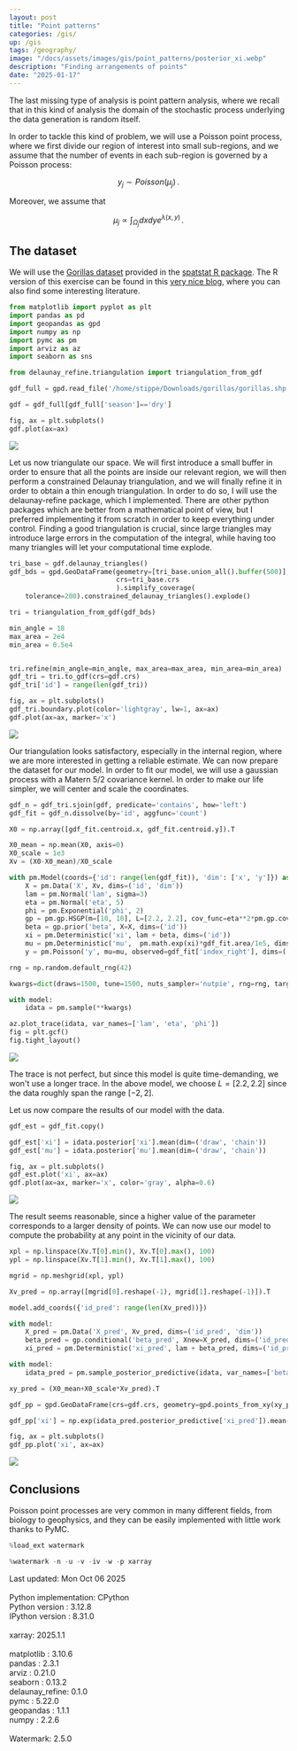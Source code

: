 ```yaml
---
layout: post
title: "Point patterns"
categories: /gis/
up: /gis
tags: /geography/
image: "/docs/assets/images/gis/point_patterns/posterior_xi.webp"
description: "Finding arrangements of points"
date: "2025-01-17"
---
```


The last missing type of analysis is point pattern analysis, where
we recall that in this kind of analysis the domain of the stochastic process
underlying the data generation is random itself.

In order to tackle this kind of problem, we will use a Poisson point process,
where we first divide our region of interest into small sub-regions,
and we assume that the number of events in each sub-region
is governed by a Poisson process:


$$
y_j \sim Poisson(\mu_j)\,.
$$

Moreover, we assume that

$$
\mu_j \propto \int_{\Omega_j} dx dy e^{\lambda(x, y)}\,.
$$

## The dataset

We will use the [Gorillas dataset](https://github.com/spatstat/spatstat.data/tree/master/data) provided in the [spatstat R package](https://spatstat.org/).
The R version of this exercise can be found in this [very nice blog](https://calgary.converged.yt/articles/poisson_processes.html),
where you can also find some interesting literature.

```python
from matplotlib import pyplot as plt
import pandas as pd
import geopandas as gpd
import numpy as np
import pymc as pm
import arviz as az
import seaborn as sns

from delaunay_refine.triangulation import triangulation_from_gdf

gdf_full = gpd.read_file('/home/stippe/Downloads/gorillas/gorillas.shp')

gdf = gdf_full[gdf_full['season']=='dry']

fig, ax = plt.subplots()
gdf.plot(ax=ax)
```

![](/docs/assets/images/gis/point_patterns/gorillas.webp)

Let us now triangulate our space. We will first introduce a small buffer
in order to ensure that all the points are inside our relevant region,
we will then perform a constrained Delaunay triangulation,
and we will finally refine it in order to obtain a thin enough triangulation.
In order to do so, I will use the delaunay-refine package, which
I implemented.
There are other python packages which are better from a mathematical
point of view, but I preferred implementing it from scratch in order
to keep everything under control.
Finding a good triangulation is crucial, since large triangles
may introduce large errors in the computation of the integral,
while having too many triangles will let your computational time explode.

```python
tri_base = gdf.delaunay_triangles()
gdf_bds = gpd.GeoDataFrame(geometry=[tri_base.union_all().buffer(500)],
                           crs=tri_base.crs
                           ).simplify_coverage(
    tolerance=200).constrained_delaunay_triangles().explode()

tri = triangulation_from_gdf(gdf_bds)

min_angle = 18
max_area = 2e4
min_area = 0.5e4


tri.refine(min_angle=min_angle, max_area=max_area, min_area=min_area)
gdf_tri = tri.to_gdf(crs=gdf.crs)
gdf_tri['id'] = range(len(gdf_tri))

fig, ax = plt.subplots()
gdf_tri.boundary.plot(color='lightgray', lw=1, ax=ax)
gdf.plot(ax=ax, marker='x')
```

![](/docs/assets/images/gis/point_patterns/gorillas_tri.webp)

Our triangulation looks satisfactory, especially in the internal region,
where we are more interested in getting a reliable estimate.
We can now prepare the dataset for our model.
In order to fit our model, we will use a gaussian process
with a Matern 5/2 covariance kernel.
In order to make our life simpler, we will center and scale the coordinates.

```python
gdf_n = gdf_tri.sjoin(gdf, predicate='contains', how='left')
gdf_fit = gdf_n.dissolve(by='id', aggfunc='count') 

X0 = np.array([gdf_fit.centroid.x, gdf_fit.centroid.y]).T

X0_mean = np.mean(X0, axis=0)
X0_scale = 1e3
Xv = (X0-X0_mean)/X0_scale

with pm.Model(coords={'id': range(len(gdf_fit)), 'dim': ['x', 'y']}) as model:
    X = pm.Data('X', Xv, dims=('id', 'dim'))
    lam = pm.Normal('lam', sigma=3)
    eta = pm.Normal('eta', 5)
    phi = pm.Exponential('phi', 2)
    gp = pm.gp.HSGP(m=[10, 10], L=[2.2, 2.2], cov_func=eta**2*pm.gp.cov.Matern52(2, ls=phi))
    beta = gp.prior('beta', X=X, dims=('id'))
    xi = pm.Deterministic('xi', lam + beta, dims=('id'))
    mu = pm.Deterministic('mu',  pm.math.exp(xi)*gdf_fit.area/1e5, dims=('id'))
    y = pm.Poisson('y', mu=mu, observed=gdf_fit['index_right'], dims=('id'))

rng = np.random.default_rng(42)

kwargs=dict(draws=1500, tune=1500, nuts_sampler='nutpie', rng=rng, target_accept=0.85)

with model:
    idata = pm.sample(**kwargs)

az.plot_trace(idata, var_names=['lam', 'eta', 'phi'])
fig = plt.gcf()
fig.tight_layout()
```

![](/docs/assets/images/gis/point_patterns/trace.webp)

The trace is not perfect, but since this model is quite time-demanding,
we won't use a longer trace.
In the above model, we choose $L=[2.2, 2.2]$ since the data
roughly span the range $[-2, 2].$

Let us now compare the results of our model with the data.

```python
gdf_est = gdf_fit.copy()

gdf_est['xi'] = idata.posterior['xi'].mean(dim=('draw', 'chain'))
gdf_est['mu'] = idata.posterior['mu'].mean(dim=('draw', 'chain'))

fig, ax = plt.subplots()
gdf_est.plot('xi', ax=ax)
gdf.plot(ax=ax, marker='x', color='gray', alpha=0.6)
```

![](/docs/assets/images/gis/point_patterns/posterior_xi.webp)

The result seems reasonable, since a higher value of the parameter
corresponds to a larger density of points.
We can now use our model to compute the probability at any point
in the vicinity of our data.

```python
xpl = np.linspace(Xv.T[0].min(), Xv.T[0].max(), 100)
ypl = np.linspace(Xv.T[1].min(), Xv.T[1].max(), 100)

mgrid = np.meshgrid(xpl, ypl)

Xv_pred = np.array([mgrid[0].reshape(-1), mgrid[1].reshape(-1)]).T

model.add_coords({'id_pred': range(len(Xv_pred))})

with model:
    X_pred = pm.Data('X_pred', Xv_pred, dims=('id_pred', 'dim'))
    beta_pred = gp.conditional('beta_pred', Xnew=X_pred, dims=('id_pred'))
    xi_pred = pm.Deterministic('xi_pred', lam + beta_pred, dims=('id_pred'))

with model:
    idata_pred = pm.sample_posterior_predictive(idata, var_names=['beta_pred', 'xi_pred'])

xy_pred = (X0_mean+X0_scale*Xv_pred).T

gdf_pp = gpd.GeoDataFrame(crs=gdf.crs, geometry=gpd.points_from_xy(xy_pred[0], xy_pred[1]))

gdf_pp['xi'] = np.exp(idata_pred.posterior_predictive['xi_pred']).mean(dim=('draw', 'chain'))

fig, ax = plt.subplots()
gdf_pp.plot('xi', ax=ax)

```

![](/docs/assets/images/gis/point_patterns/probability_grid.webp)

## Conclusions

Poisson point processes are very common in many different fields,
from biology to geophysics, and they can be easily implemented
with little work thanks to PyMC.

```python
%load_ext watermark
```

```python
%watermark -n -u -v -iv -w -p xarray
```

<div class="code">
Last updated: Mon Oct 06 2025<br>
<br>
Python implementation: CPython<br>
Python version       : 3.12.8<br>
IPython version      : 8.31.0<br>
<br>
xarray: 2025.1.1<br>
<br>
matplotlib     : 3.10.6<br>
pandas         : 2.3.1<br>
arviz          : 0.21.0<br>
seaborn        : 0.13.2<br>
delaunay_refine: 0.1.0<br>
pymc           : 5.22.0<br>
geopandas      : 1.1.1<br>
numpy          : 2.2.6<br>
<br>
Watermark: 2.5.0
</div>